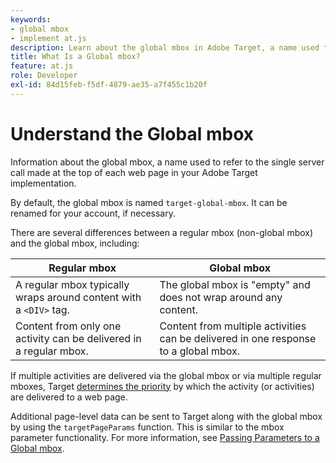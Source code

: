 ```yaml
---
keywords:
- global mbox
- implement at.js
description: Learn about the global mbox in Adobe Target, a name used to refer to the single server call made at the top of each web page in your Target implementation.
title: What Is a Global mbox?
feature: at.js
role: Developer
exl-id: 84d15feb-f5df-4879-ae35-a7f455c1b20f
---
```

# Understand the Global mbox

Information about the global mbox, a name used to refer to the single server call made at the top of each web page in your Adobe Target implementation.

 By default, the global mbox is named `target-global-mbox`. It can be renamed for your account, if necessary.

There are several differences between a regular mbox (non-global mbox) and the global mbox, including:

| Regular mbox | Global mbox |
|--- |--- |
|A regular mbox typically wraps around content with a `<DIV>` tag.|The global mbox is "empty" and does not wrap around any content.|
|Content from only one activity can be delivered in a regular mbox.|Content from multiple activities can be delivered in one response to a global mbox.|

If multiple activities are delivered via the global mbox or via multiple regular mboxes, Target [determines the priority](https://experienceleague.adobe.com/docs/target/using/activities/priority.html) by which the activity (or activities) are delivered to a web page.

Additional page-level data can be sent to Target along with the global mbox by using the `targetPageParams` function. This is similar to the mbox parameter functionality. For more information, see [Passing Parameters to a Global mbox](/src/pages/implement/client-side/atjs/global-mbox/pass-parameters-to-global-mbox.md).
